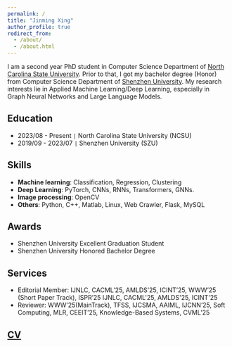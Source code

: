 ```yaml
---
permalink: /
title: "Jinming Xing"
author_profile: true
redirect_from: 
  - /about/
  - /about.html
---
```


I am a second year PhD student in Computer Science Department of [North Carolina State University](https://www.ncsu.edu). Prior to that, I got my bachelor degree (Honor) from Computer Science Department of [Shenzhen University](https://www.szu.edu.cn/). My research interests lie in Applied Machine Learning/Deep Learning, especially in Graph Neural Networks and Large Language Models.

Education
---
* 2023/08 - Present `|` North Carolina State University (NCSU)
* 2019/09 - 2023/07 `|` Shenzhen University (SZU)

Skills
---
* **Machine learning**: Classification, Regression, Clustering
* **Deep Learning**: PyTorch, CNNs, RNNs, Transformers, GNNs.
* **Image processing**: OpenCV
* **Others**: Python, C++, Matlab, Linux, Web Crawler, Flask, MySQL

Awards
---
* Shenzhen University Excellent Graduation Student
* Shenzhen University Honored Bachelor Degree

Services
---
* Editorial Member: IJNLC, CACML’25, AMLDS’25, ICINT’25, WWW’25 (Short Paper Track), ISPR’25 IJNLC, CACML'25, AMLDS'25, ICINT'25
* Reviewer: WWW’25(MainTrack), TFSS, IJCSMA, AAIML, IJCNN’25, Soft Computing, MLR, CEEIT’25, Knowledge-Based Systems, CVML’25
  
[CV](files/resume.pdf)
---
